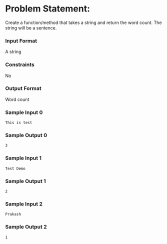 # Problem Statement:

Create a function/method that takes a string and return the word count. The string will be a sentence.

### Input Format

A string

### Constraints

No

### Output Format

Word count

### Sample Input 0
```
This is test
```
### Sample Output 0
```
3
```
### Sample Input 1
```
Test Demo
```
### Sample Output 1
```
2
```
### Sample Input 2
```
Prakash
```
### Sample Output 2
```
1
```
